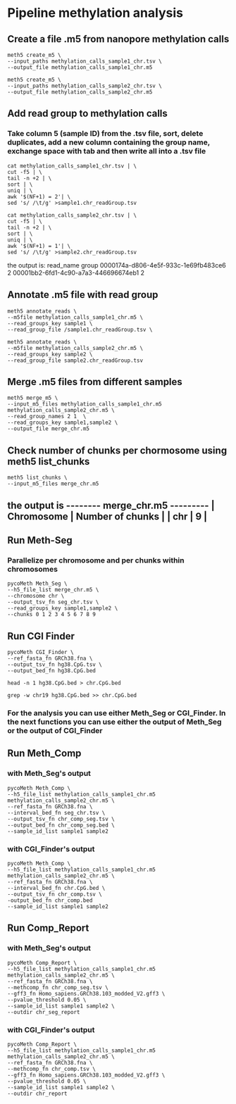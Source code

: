 # Pipeline methylation analysis 

## Create a file .m5 from nanopore methylation calls
```
meth5 create_m5 \
--input_paths methylation_calls_sample1_chr.tsv \
--output_file methylation_calls_sample1_chr.m5
```
```
meth5 create_m5 \
--input_paths methylation_calls_sample2_chr.tsv \
--output_file methylation_calls_sample2_chr.m5
```
## Add read group to methylation calls

### Take column 5 (sample ID) from the .tsv file, sort, delete duplicates, add a new column containing the group name, exchange space with tab and then write all into a .tsv file
```
cat methylation_calls_sample1_chr.tsv | \
cut -f5 | \
tail -n +2 | \
sort | \
uniq | \
awk '$(NF+1) = 2'| \
sed 's/ /\t/g' >sample1.chr_readGroup.tsv
```
```
cat methylation_calls_sample2_chr.tsv | \
cut -f5 | \
tail -n +2 | \
sort | \
uniq | \
awk '$(NF+1) = 1'| \
sed 's/ /\t/g' >sample2.chr_readGroup.tsv
```
the output is:
read_name       group
0000174a-d806-4e5f-933c-1e69fb483ce6    2
00001bb2-6fd1-4c90-a7a3-446696674eb1    2



## Annotate .m5 file with read group
```
meth5 annotate_reads \
--m5file methylation_calls_sample1_chr.m5 \
--read_groups_key sample1 \
--read_group_file /sample1.chr_readGroup.tsv \
```
```
meth5 annotate_reads \
--m5file methylation_calls_sample2_chr.m5 \
--read_groups_key sample2 \
--read_group_file sample2.chr_readGroup.tsv
```
## Merge .m5 files from different samples
```
meth5 merge_m5 \
--input_m5_files methylation_calls_sample1_chr.m5 methylation_calls_sample2_chr.m5 \
--read_group_names 2 1  \
--read_groups_key sample1,sample2 \
--output_file merge_chr.m5
```

## Check number of chunks per chormosome using meth5 list_chunks
```
meth5 list_chunks \
--input_m5_files merge_chr.m5
```
 the output is 
-------- merge_chr.m5 ---------
| Chromosome | Number of chunks |
| chr        | 9                |
---------------------------------


## Run Meth-Seg

### Parallelize per chromosome and per chunks within chromosomes 
```
pycoMeth Meth_Seg \
--h5_file_list merge_chr.m5 \ 
--chromosome chr \
--output_tsv_fn seg_chr.tsv \
--read_groups_key sample1,sample2 \
--chunks 0 1 2 3 4 5 6 7 8 9
```
## Run CGI Finder 
```
pycoMeth CGI_Finder \
--ref_fasta_fn GRCh38.fna \
--output_tsv_fn hg38.CpG.tsv \ 
--output_bed_fn hg38.CpG.bed
```
```
head -n 1 hg38.CpG.bed > chr.CpG.bed

grep -w chr19 hg38.CpG.bed >> chr.CpG.bed
```
### For the analysis you can use either Meth_Seg or CGI_Finder. In the next functions you can use either the output of Meth_Seg or the output of CGI_Finder

## Run Meth_Comp

### with Meth_Seg's output
```
pycoMeth Meth_Comp \
--h5_file_list methylation_calls_sample1_chr.m5 methylation_calls_sample2_chr.m5 \
--ref_fasta_fn GRCh38.fna \
--interval_bed_fn seg_chr.tsv \
--output_tsv_fn chr_comp_seg.tsv \
--output_bed_fn chr_comp_seg.bed \
--sample_id_list sample1 sample2
```
### with CGI_Finder's output
```
pycoMeth Meth_Comp \
--h5_file_list methylation_calls_sample1_chr.m5 methylation_calls_sample2_chr.m5 \
--ref_fasta_fn GRCh38.fna \
--interval_bed_fn chr.CpG.bed \
--output_tsv_fn chr_comp.tsv \
-output_bed_fn chr_comp.bed 
--sample_id_list sample1 sample2
```
## Run Comp_Report

### with Meth_Seg's output
```
pycoMeth Comp_Report \
--h5_file_list methylation_calls_sample1_chr.m5 methylation_calls_sample2_chr.m5 \
--ref_fasta_fn GRCh38.fna \
--methcomp_fn chr_comp_seg.tsv \
--gff3_fn Homo_sapiens.GRCh38.103_modded_V2.gff3 \
--pvalue_threshold 0.05 \
--sample_id_list sample1 sample2 \
--outdir chr_seg_report
```
### with CGI_Finder's output
```
pycoMeth Comp_Report \
--h5_file_list methylation_calls_sample1_chr.m5 methylation_calls_sample2_chr.m5 \
--ref_fasta_fn GRCh38.fna \
--methcomp_fn chr_comp.tsv \
--gff3_fn Homo_sapiens.GRCh38.103_modded_V2.gff3 \
--pvalue_threshold 0.05 \
--sample_id_list sample1 sample2 \
--outdir chr_report
```